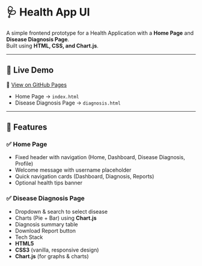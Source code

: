 # 🩺 Health App UI

A simple frontend prototype for a Health Application with a **Home Page** and **Disease Diagnosis Page**.  
Built using **HTML, CSS, and Chart.js**.

---

## 🚀 Live Demo
🔗 [View on GitHub Pages](https://YOUR-USERNAME.github.io/health-app_-home-and-diagnosis/)

- Home Page → `index.html`  
- Disease Diagnosis Page → `diagnosis.html`

---

## 📂 Features
### ✅ Home Page
- Fixed header with navigation (Home, Dashboard, Disease Diagnosis, Profile)  
- Welcome message with username placeholder  
- Quick navigation cards (Dashboard, Diagnosis, Reports)  
- Optional health tips banner  

### ✅ Disease Diagnosis Page
- Dropdown & search to select disease  
- Charts (Pie + Bar) using **Chart.js**  
- Diagnosis summary table  
- Download Report button
-  Tech Stack
- **HTML5**  
- **CSS3** (vanilla, responsive design)  
- **Chart.js** (for graphs & charts)  



